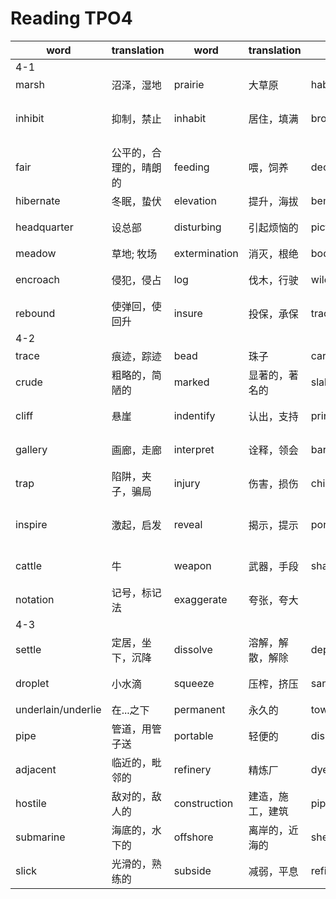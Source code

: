 # Reading TPO4

|word|translation|word|translation|word|translation|word|translation|
|---|---|---|---|---|---|---|---|
|4-1|
|marsh|沼泽，湿地|prairie|大草原|habitat|栖息地|cousin|堂兄弟|
|inhibit|抑制，禁止|inhabit|居住，填满|browse|浏览（信息），（动物）吃草|
|fair|公平的，合理的，晴朗的|feeding|喂，饲养|decay|腐烂，腐朽|dormancy|睡眠，冬眠|
|hibernate|冬眠，蛰伏|elevation|提升，海拔|bemoan|抱怨; 悲悼|starve|饥饿; 受饿|
|headquarter|设总部|disturbing|引起烦恼的|picturesquely|如画地，别致地|dot|点缀,布满|
|meadow|草地; 牧场|extermination|消灭，根绝|bode|预兆，预告|plight|境况，困境|
|encroach|侵犯，侵占|log|伐木，行驶|wilderness|荒野; 杂草丛生处|opposite|截然相反的|
|rebound|使弹回，使回升|insure|投保，承保|tract|大片土地|protein|蛋白（质）|
|4-2|
|trace|痕迹，踪迹|bead|珠子|carve|雕刻|effort|努力，成果|
|crude|粗略的，简陋的|marked|显著的，著名的|slab|厚板，平板|excavate|挖掘，开凿|
|cliff|悬崖|indentify|认出，支持|principal|主要的，资本的|inhabited|有人居住的|
|gallery|画廊，走廊|interpret|诠释，领会|bare|裸露的，光秃秃的|backdrop|背景|
|trap|陷阱，夹子，骗局|injury|伤害，损伤|chip|缺口，打破，凿下|spear|矛，枪|
|inspire|激起，启发|reveal|揭示，提示|portray|扮演，描述，描绘|hide|遮住，隐瞒，隐蔽处，兽皮|
|cattle|牛|weapon|武器，手段|shaft|柄，轴|engrave|使铭记，雕刻|
|notation|记号，标记法|exaggerate|夸张，夸大|
|4-3|
|settle|定居，坐下，沉降|dissolve|溶解，解散，解除|deposit|沉淀物，定金，存款|muddy|泥泞的，浑浊的|
|droplet|小水滴|squeeze|压榨，挤压|sandy|沙的，多沙的|collect|收集，聚集|
|underlain/underlie|在...之下|permanent|永久的|tower|楼塔|drill|钻头，钻杆|
|pipe|管道，用管子送|portable|轻便的|dismantle|拆除，拆开|pump|输送，涌出|
|adjacent|临近的，毗邻的|refinery|精炼厂|dye|染色，染料|fertilizer|化肥|
|hostile|敌对的，敌人的|construction|建造，施工，建筑|pipeline|管道，输油管道|slop|溢出|
|submarine|海底的，水下的|offshore|离岸的，近海的|shelves/shelf|架子|spill|溢出，蜂拥而至|
|slick|光滑的，熟练的|subside|减弱，平息|refine|改善，提炼|adverse|不利的，有害的|

